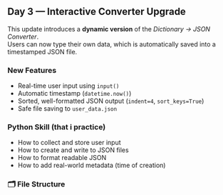##  Day 3 — Interactive Converter Upgrade

This update introduces a **dynamic version** of the *Dictionary → JSON Converter*.  
Users can now type their own data, which is automatically saved into a timestamped JSON file.

###  New Features
- Real-time user input using `input()`
- Automatic timestamp (`datetime.now()`)
- Sorted, well-formatted JSON output (`indent=4`, `sort_keys=True`)
- Safe file saving to `user_data.json`

### Python Skill (that i practice)
- How to collect and store user input
- How to create and write to JSON files
- How to format readable JSON
- How to add real-world metadata (time of creation)

### 🗂️ File Structure
